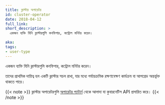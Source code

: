 ```yaml
---
title: ক্লাস্টার অপারেটর
id: cluster-operator
date: 2018-04-12
full_link: 
short_description: >
  একজন ব্যক্তি যিনি ক্লাস্টারগুলি কনফিগার, কন্ট্রোল মনিটর করেন।

aka: 
tags:
- user-type
---
```

 একজন ব্যক্তি যিনি ক্লাস্টারগুলি কনফিগার, কন্ট্রোল মনিটর করেন।

<!--more--> 

তাদের প্রাথমিক দায়িত্ব হল একটি ক্লাস্টার  সচল রাখা, যার মধ্যে পর্যায়ক্রমিক রক্ষণাবেক্ষণ কার্যক্রম বা আপগ্রেড অন্তর্ভুক্ত থাকতে পারে।<br>

{{< note >}}
ক্লাস্টার অপারেটরগুলি [অপারেটর প্যাটার্ন](/docs/concepts/extend-kubernetes/operator/) থেকে আলাদা যা কুবারনেটিস API প্রসারিত করে।
{{< /note >}}
